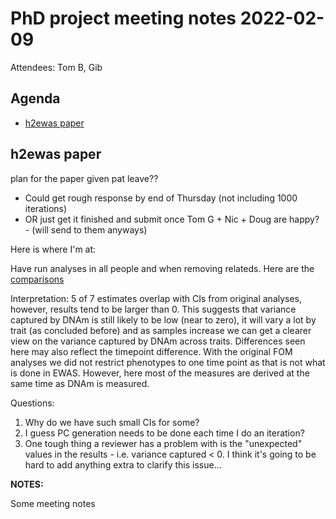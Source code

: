 # PhD project meeting notes 2022-02-09

Attendees: Tom B, Gib

## Agenda

* [h2ewas paper](#item1) 

## h2ewas paper <a name="item1"></a>

plan for the paper given pat leave??

* Could get rough response by end of Thursday (not including 1000 iterations) 
* OR just get it finished and submit once Tom G + Nic + Doug are happy? - (will send to them anyways)

Here is where I'm at: 

Have run analyses in all people and when removing relateds. Here are the [comparisons](new-cohorts-vs-fom1-estimates-with-unrelateds.png)

Interpretation: 5 of 7 estimates overlap with CIs from original analyses, however, results tend to be larger than 0. This suggests that variance captured by DNAm is still likely to be low (near to zero), it will vary a lot by trait (as concluded before) and as samples increase we can get a clearer view on the variance captured by DNAm across traits. Differences seen here may also reflect the timepoint difference. With the original FOM analyses we did not restrict phenotypes to one time point as that is not what is done in EWAS. However, here most of the measures are derived at the same time as DNAm is measured.

Questions:

1. Why do we have such small CIs for some?
2. I guess PC generation needs to be done each time I do an iteration? 
3. One tough thing a reviewer has a problem with is the "unexpected" values in the results - i.e. variance captured < 0. I think it's going to be hard to add anything extra to clarify this issue...

__NOTES:__

Some meeting notes